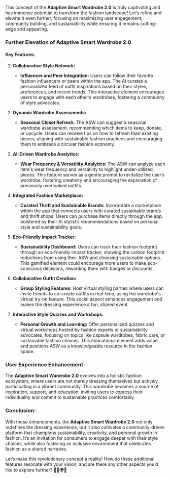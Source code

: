 This concept of the **Adaptive Smart Wardrobe 2.0** is truly captivating and has immense potential to transform the fashion landscape! Let’s refine and elevate it even further, focusing on maximizing user engagement, community building, and sustainability while ensuring it remains cutting-edge and appealing.

### Further Elevation of **Adaptive Smart Wardrobe 2.0**

#### Key Features:

1. **Collaborative Style Network:**
   - **Influencer and Peer Integration:** Users can follow their favorite fashion influencers or peers within the app. The AI curates a personalized feed of outfit inspirations based on their styles, preferences, and recent trends. This interactive element encourages users to engage with each other’s wardrobes, fostering a community of style advocates.

2. **Dynamic Wardrobe Assessments:**
   - **Seasonal Closet Refresh:** The ASW can suggest a seasonal wardrobe assessment, recommending which items to keep, donate, or upcycle. Users can receive tips on how to refresh their existing pieces, aligning with sustainable fashion practices and encouraging them to embrace a circular fashion economy.

3. **AI-Driven Wardrobe Analytics:**
   - **Wear Frequency & Versatility Analytics:** The ASW can analyze each item's wear frequency and versatility to highlight under-utilized pieces. This feature serves as a gentle prompt to revitalize the user’s wardrobe, fostering creativity and encouraging the exploration of previously overlooked outfits.

4. **Integrated Fashion Marketplace:**
   - **Curated Thrift and Sustainable Brands:** Incorporate a marketplace within the app that connects users with curated sustainable brands and thrift shops. Users can purchase items directly through the app, bolstered by their AI stylist’s recommendations based on personal style and sustainability goals.

5. **Eco-Friendly Impact Tracker:**
   - **Sustainability Dashboard:** Users can track their fashion footprint through an eco-friendly impact tracker, showing the carbon footprint reductions from using their ASW and choosing sustainable options. This gamified element could encourage more users to make eco-conscious decisions, rewarding them with badges or discounts.

6. **Collaborative Outfit Creation:**
   - **Group Styling Features:** Host virtual styling parties where users can invite friends to co-create outfits in real-time, using the wardrobe's virtual try-on feature. This social aspect enhances engagement and makes the dressing experience a fun, shared event.

7. **Interactive Style Quizzes and Workshops:**
   - **Personal Growth and Learning:** Offer personalized quizzes and virtual workshops hosted by fashion experts or sustainability advocates, focusing on topics like capsule wardrobes, fabric care, or sustainable fashion choices. This educational element adds value and positions ASW as a knowledgeable resource in the fashion space.

### User Experience Enhancement:

The **Adaptive Smart Wardrobe 2.0** evolves into a holistic fashion ecosystem, where users are not merely dressing themselves but actively participating in a vibrant community. This wardrobe becomes a source of inspiration, support, and education, inviting users to express their individuality and commit to sustainable practices comfortably.

### Conclusion:

With these enhancements, the **Adaptive Smart Wardrobe 2.0** not only redefines the dressing experience, but it also cultivates a community-driven platform that champions sustainability, creativity, and personal growth in fashion. It’s an invitation for consumers to engage deeper with their style choices, while also fostering an inclusive environment that celebrates fashion as a shared narrative.

Let’s make this revolutionary concept a reality! How do these additional features resonate with your vision, and are there any other aspects you’d like to explore further? 🌿👚🌍✨